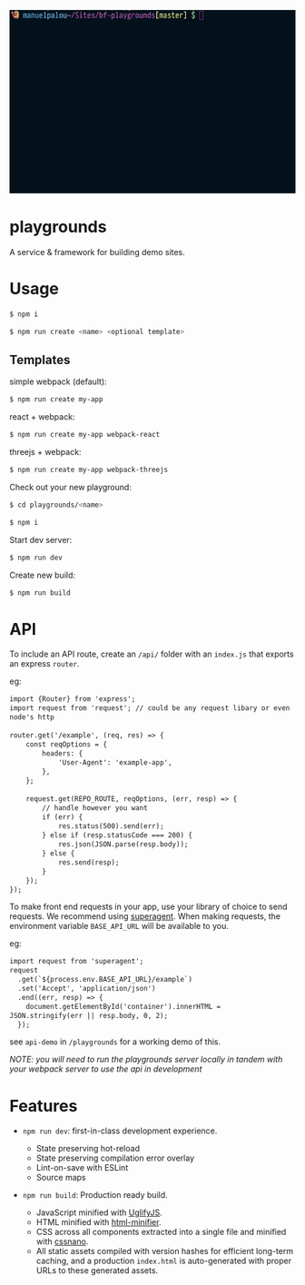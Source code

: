 <p align="center">
  <img src="bf-pg.gif" />
</p>

# playgrounds

A service & framework for building demo sites.

# Usage

```bash
$ npm i
```

```bash
$ npm run create <name> <optional template>
```

## Templates

simple webpack (default):

```bash
$ npm run create my-app
```

react + webpack:

```bash
$ npm run create my-app webpack-react
```

threejs + webpack:

```bash
$ npm run create my-app webpack-threejs
```

Check out your new playground:

```bash
$ cd playgrounds/<name>
```

```bash
$ npm i
```

Start dev server:

```bash
$ npm run dev
```

Create new build:

```bash
$ npm run build
```

# API

To include an API route, create an `/api/` folder with an `index.js` that exports an express `router`.


eg:

```
import {Router} from 'express';
import request from 'request'; // could be any request libary or even node's http

router.get('/example', (req, res) => {
    const reqOptions = {
        headers: {
            'User-Agent': 'example-app',
        },
    };

    request.get(REPO_ROUTE, reqOptions, (err, resp) => {
        // handle however you want
        if (err) {
            res.status(500).send(err);
        } else if (resp.statusCode === 200) {
            res.json(JSON.parse(resp.body));
        } else {
            res.send(resp);
        }
    });
});
```

To make front end requests in your app, use your library of choice to send requests. We recommend using [superagent](https://www.npmjs.com/package/superagent).
When making requests, the environment variable `BASE_API_URL` will be available to you.

eg:

```
import request from 'superagent';
request
  .get(`${process.env.BASE_API_URL}/example`)
  .set('Accept', 'application/json')
  .end((err, resp) => {
    document.getElementById('container').innerHTML = JSON.stringify(err || resp.body, 0, 2);
  });
```

see `api-demo` in `/playgrounds` for a working demo of this.

_NOTE: you will need to run the playgrounds server locally in tandem with your webpack server to use the api in development_

# Features

- `npm run dev`: first-in-class development experience.
  - State preserving hot-reload
  - State preserving compilation error overlay
  - Lint-on-save with ESLint
  - Source maps

- `npm run build`: Production ready build.
  - JavaScript minified with [UglifyJS](https://github.com/mishoo/UglifyJS2).
  - HTML minified with [html-minifier](https://github.com/kangax/html-minifier).
  - CSS across all components extracted into a single file and minified with [cssnano](https://github.com/ben-eb/cssnano).
  - All static assets compiled with version hashes for efficient long-term caching, and a production `index.html` is auto-generated with proper URLs to these generated assets.
